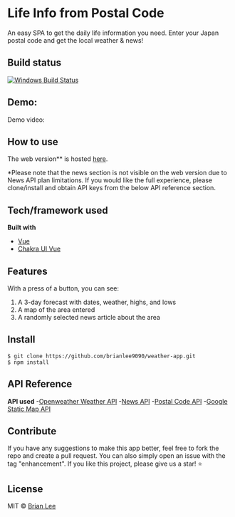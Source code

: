 # Life Info from Postal Code
An easy SPA to get the daily life information you need. 
Enter your Japan postal code and get the local weather & news!

## Build status
[![Windows Build Status](https://ci.appveyor.com/api/projects/status/github/akashnimare/foco?branch=master&svg=true)](https://ci.appveyor.com/project/akashnimare/foco/branch/master)

## Demo:
Demo video:

## How to use
The web version** is hosted [here](https://weather-app-brianlee9090.vercel.app/).


*Please note that the news section is not visible on the web version due to News API plan limitations. 
If you would like the full experience, please clone/install and obtain API keys from the below API reference section.


## Tech/framework used
<b>Built with</b>
- [Vue](https://vuejs.org/)
- [Chakra UI Vue](https://vue.chakra-ui.com/)

## Features
With a press of a button, you can see:
1. A 3-day forecast with dates, weather, highs, and lows
2. A map of the area entered
3. A randomly selected news article about the area

## Install

    $ git clone https://github.com/brianlee9090/weather-app.git
    $ npm install

## API Reference
<b>API used</b>
-[Openweather Weather API](https://openweathermap.org/)
-[News API](https://newsapi.org/)
-[Postal Code API](https://github.com/madefor/postal-code-api/)
-[Google Static Map API](https://developers.google.com/maps/documentation/maps-static)

## Contribute
If you have any suggestions to make this app better, feel free to fork the repo and create a pull request. You can also simply open an issue with the tag "enhancement".
If you like this project, please give us a star! ⭐️

## License
MIT © [Brian Lee](https://github.com/brianlee9090)